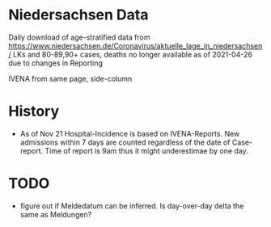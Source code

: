 # Niedersachsen Data
Daily download of age-stratified data from
https://www.niedersachsen.de/Coronavirus/aktuelle_lage_in_niedersachsen/
LKs and 80-89,90+ cases, deaths no longer available as of 2021-04-26 due to changes in Reporting

IVENA from same page, side-column

# History
* As of Nov 21 Hospital-Incidence is based on IVENA-Reports. New admissions within 7 days are counted regardless of the date of Case-report. Time of report is 9am thus it might underestimae by one day. 

# TODO
- figure out if Meldedatum can be inferred. Is day-over-day delta the same as Meldungen?